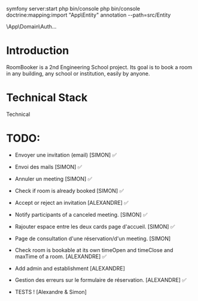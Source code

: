 symfony server:start
php bin/console
php bin/console doctrine:mapping:import "App\Entity" annotation --path=src/Entity

\App\Domain\Auth\...

# Introduction
RoomBooker is a 2nd Engineering School project. Its goal is to book a room in any building, any school or institution, easily by anyone.

# Technical Stack
Technical

# TODO:

- Envoyer une invitation (email) [SIMON]                                                      ✅
- Envoi des mails [SIMON]                                                                     ✅
- Annuler un meeting [SIMON]                                                                  ✅
- Check if room is already booked [SIMON]                                                     ✅
- Accept or reject an invitation [ALEXANDRE]                                                  ✅
- Notify participants of a canceled meeting. [SIMON]                                          ✅
- Rajouter espace entre les deux cards page d'accueil. [SIMON]                                ✅
- Page de consultation d'une réservation/d'un meeting. [SIMON]                                
- Check room is bookable at its own timeOpen and timeClose and maxTime of a room. [ALEXANDRE] ✅
- Add admin and establishment [ALEXANDRE]                                                     
- Gestion des erreurs sur le formulaire de réservation. [ALEXANDRE]                           ✅

- TESTS ! [Alexandre & Simon]